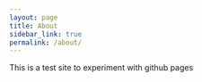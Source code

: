 ```yaml
---
layout: page
title: About
sidebar_link: true
permalink: /about/
---
```


This is a test site to experiment with github pages

